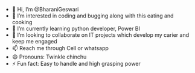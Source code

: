 - 👋 Hi, I’m @BharaniGeswari
- 👀 I’m interested in coding and bugging along with this eating and cooking
- 🌱 I’m currently learning python developer, Power BI
- 💞️ I’m looking to collaborate on IT projects which develop my carier and keep me engaged
- 📫 Reach me through Cell or whatsapp
- 😄 Pronouns: Twinkle chinchu
- ⚡ Fun fact: Easy to handle and high grasping power

<!---
BharaniGeswari/BharaniGeswari is a ✨ special ✨ repository because its `README.md` (this file) appears on your GitHub profile.
You can click the Preview link to take a look at your changes.
--->
